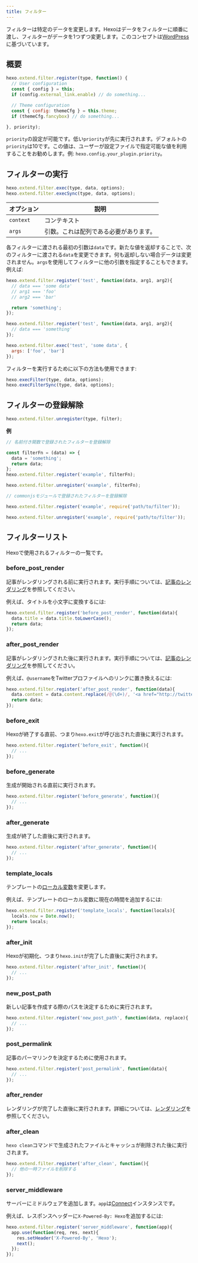```yaml
---
title: フィルター
---
```

フィルターは特定のデータを変更します。Hexoはデータをフィルターに順番に渡し、フィルターがデータを1つずつ変更します。このコンセプトは[WordPress](http://codex.wordpress.org/Plugin_API#Filters)に基づいています。

## 概要

``` js
hexo.extend.filter.register(type, function() {
  // User configuration
  const { config } = this;
  if (config.external_link.enable) // do something...

  // Theme configuration
  const { config: themeCfg } = this.theme;
  if (themeCfg.fancybox) // do something...

}, priority);
```

`priority`の設定が可能です。低い`priority`が先に実行されます。デフォルトの`priority`は10です。この値は、ユーザーが設定ファイルで指定可能な値を利用することをお勧めします。例: `hexo.config.your_plugin.priority`。

## フィルターの実行

``` js
hexo.extend.filter.exec(type, data, options);
hexo.extend.filter.execSync(type, data, options);
```

オプション | 説明
--- | ---
`context` | コンテキスト
`args` | 引数。これは配列である必要があります。

各フィルターに渡される最初の引数は`data`です。新たな値を返却することで、次のフィルターに渡される`data`を変更できます。何も返却しない場合データは変更されません。`args`を使用してフィルターに他の引数を指定することもできます。例えば:

``` js
hexo.extend.filter.register('test', function(data, arg1, arg2){
  // data === 'some data'
  // arg1 === 'foo'
  // arg2 === 'bar'

  return 'something';
});

hexo.extend.filter.register('test', function(data, arg1, arg2){
  // data === 'something'
});

hexo.extend.filter.exec('test', 'some data', {
  args: ['foo', 'bar']
});
```

フィルターを実行するために以下の方法も使用できます:

``` js
hexo.execFilter(type, data, options);
hexo.execFilterSync(type, data, options);
```

## フィルターの登録解除

``` js
hexo.extend.filter.unregister(type, filter);
```

**例**

``` js
// 名前付き関数で登録されたフィルターを登録解除

const filterFn = (data) => {
  data = 'something';
  return data;
};
hexo.extend.filter.register('example', filterFn);

hexo.extend.filter.unregister('example', filterFn);
```

``` js
// commonjsモジュールで登録されたフィルターを登録解除

hexo.extend.filter.register('example', require('path/to/filter'));

hexo.extend.filter.unregister('example', require('path/to/filter'));
```

## フィルターリスト

Hexoで使用されるフィルターの一覧です。

### before_post_render

記事がレンダリングされる前に実行されます。実行手順については、[記事のレンダリング](posts.html#レンダリング)を参照してください。

例えば、タイトルを小文字に変換するには:

``` js
hexo.extend.filter.register('before_post_render', function(data){
  data.title = data.title.toLowerCase();
  return data;
});
```

### after_post_render

記事がレンダリングされた後に実行されます。実行手順については、[記事のレンダリング](posts.html#レンダリング)を参照してください。

例えば、`@username`をTwitterプロファイルへのリンクに置き換えるには:

``` js
hexo.extend.filter.register('after_post_render', function(data){
  data.content = data.content.replace(/@(\d+)/, '<a href="http://twitter.com/$1">#$1</a>');
  return data;
});
```

### before_exit

Hexoが終了する直前、つまり`hexo.exit`が呼び出された直後に実行されます。

``` js
hexo.extend.filter.register('before_exit', function(){
  // ...
});
```

### before_generate

生成が開始される直前に実行されます。

``` js
hexo.extend.filter.register('before_generate', function(){
  // ...
});
```

### after_generate

生成が終了した直後に実行されます。

``` js
hexo.extend.filter.register('after_generate', function(){
  // ...
});
```

### template_locals

テンプレートの[ローカル変数](../docs/variables.html)を変更します。

例えば、テンプレートのローカル変数に現在の時間を追加するには:

``` js
hexo.extend.filter.register('template_locals', function(locals){
  locals.now = Date.now();
  return locals;
});
```

### after_init

Hexoが初期化、つまり`hexo.init`が完了した直後に実行されます。

``` js
hexo.extend.filter.register('after_init', function(){
  // ...
});
```

### new_post_path

新しい記事を作成する際のパスを決定するために実行されます。

``` js
hexo.extend.filter.register('new_post_path', function(data, replace){
  // ...
});
```

### post_permalink

記事のパーマリンクを決定するために使用されます。

``` js
hexo.extend.filter.register('post_permalink', function(data){
  // ...
});
```

### after_render

レンダリングが完了した直後に実行されます。詳細については、[レンダリング](rendering.html#after-renderフィルター)を参照してください。

### after_clean

`hexo clean`コマンドで生成されたファイルとキャッシュが削除された後に実行されます。

``` js
hexo.extend.filter.register('after_clean', function(){
  // 他の一時ファイルを削除する
});
```

### server_middleware

サーバーにミドルウェアを追加します。`app`は[Connect]インスタンスです。

例えば、レスポンスヘッダーに`X-Powered-By: Hexo`を追加するには:

``` js
hexo.extend.filter.register('server_middleware', function(app){
  app.use(function(req, res, next){
    res.setHeader('X-Powered-By', 'Hexo');
    next();
  });
});
```

[Connect]: https://github.com/senchalabs/connect
